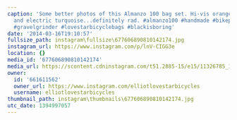 ```yaml
---
caption: 'Some better photos of this Almanzo 100 bag set. Hi-vis orange, neon lime
  and electric turquoise...definitely rad. #almanzo100 #handmade #bikepacking #framebag
  #gravelgrinder #lovestarbicyclebags #blackisboring'
date: '2014-03-16T19:10:57'
fullsize_path: instagram\fullsize\677606890810142174.jpg
instagram_url: https://www.instagram.com/p/lnV-CIGG3e
location: {}
media_id: '677606890810142174'
media_url: https://scontent.cdninstagram.com/t51.2885-15/e15/11326785_1018519751500580_293113780_n.jpg?ig_cache_key=Njc3NjA2ODkwODEwMTQyMTc0.2
owner:
  id: '661611562'
  owner_url: https://www.instagram.com/elliotlovestarbicycles
  username: elliotlovestarbicycles
thumbnail_path: instagram\thumbnails\677606890810142174.jpg
utc_date: 1394997057
---
```

